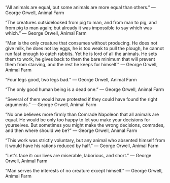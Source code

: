 “All animals are equal, but some animals are more equal than others.” 
― George Orwell, Animal Farm
 
 “The creatures outsidelooked from pig to man, and from man to pig, and from pig to man again; but already it was impossible to say which was which.” 
― George Orwell, Animal Farm

“Man is the only creature that consumes without producing. He does not give milk, he does not lay eggs, he is too weak to pull the plough, he cannot run fast enough to catch rabbits. Yet he is lord of all the animals. He sets them to work, he gives back to them the bare minimum that will prevent them from starving, and the rest he keeps for himself.” 
― George Orwell, Animal Farm

“Four legs good, two legs bad.” 
― George Orwell, Animal Farm

“The only good human being is a dead one.” 
― George Orwell, Animal Farm

“Several of them would have protested if they could have found the right arguments.” 
― George Orwell, Animal Farm

“No one believes more firmly than Comrade Napoleon that all animals are equal. He would be only too happy to let you make your decisions for yourselves. But sometimes you might make the wrong decisions, comrades, and then where should we be?” 
― George Orwell, Animal Farm

“This work was strictly voluntary, but any animal who absented himself from it would have his rations reduced by half.” 
― George Orwell, Animal Farm

“Let's face it: our lives are miserable, laborious, and short.” 
― George Orwell, Animal Farm

“Man serves the interests of no creature except himself.” 
― George Orwell, Animal Farm
